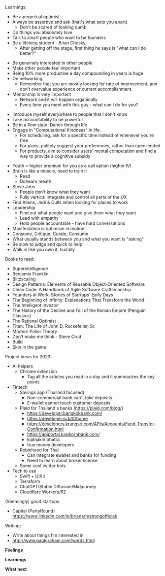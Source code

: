 
Learnings:
* Be a perpetual optimist
* Always be assertive and ask (that's what sets you apart)
	* Don't be scared of looking dumb
* Do things you absolutely love
* Talk to smart people who want to be founders
* Be a lifelong student - Brian Chesky
	- After getting off the stage, first thing he says is "what can I do better?"
- Be genuinely interested in other people 
- Make other people feel important
- Being 10% more productive a day compounding in years is huge
- On networking
	- Remember that you are mostly looking for rate of improvement, and don’t overvalue experience or current accomplishment.
- Mentorship is very important
	- Network and it will happen organically
	- Every time you meet with this guy - what can I do for you?
* Introduce myself everywhere to people that I don't know
* Take accountability to be powerful
* Be in a flow state. Dance through life.
* Engage in "Computational Kindness" in life. 
	- For scheduling, ask for a specific time instead of whenever you're free
	- For plans, politely suggest your preferences, rather than open-ended
	- For products, aim to consider users' mental computation and find a way to provide a cognitive subsidy
- Youth = higher premium for you as a call option (higher IV)
- Brain is like a muscle, need to train it
	- Read
	- Do/learn meath
- Steve Jobs 
	- People don't know what they want
	- Fully vertical integrate and control all parts of the UX
- Find Aliens, Jedi & Cults when looking for places to work 
- Leadership
	- Find out what people want and give them what they want
	- Lead with empathy
	- Hold people accountable - have hard conversations
- Manifestation is optimism in motion.
- Consume, Critique, Curate, Consume
- What usually stands between you and what you want is "asking"
- Be slow to judge and quick to help
- Walk in like you own it, humbly

Books to read:
- Superintelligence
- Benjamin Franklin
- Blitzscaling
- Design Patterns: Elements of Reusable Object-Oriented Software
- Clean Code: A Handbook of Agile Software Craftsmanship
- Founders at Work: Stories of Startups' Early Days
- The Beginning of Infinity: Explanations That Transform the World
- The Intelligent Investor
- The History of the Decline and Fall of the Roman Empire (Penguin Classics)
- The Rational Optimist
- Titan: The Life of John D. Rockefeller, Sr.
- Modern Poker Theory
- Don't make me think - Steve Crud
- Build
- Skin in the game

Project ideas for 2023:
* AI helpers
	* Chrome extension 
		* Tag all the articles you read in a day and it summarizes the key points 
* Fintech
	* Savings app (Thailand focused)
		* Non-commercial bank can't take deposits
		* E-wallet cannot touch customer deposits
	* Plaid for Thailand's banks (https://plaid.com/blog/)
		* https://developer.bangkokbank.com/
		* https://developer.scb/#/home
		* https://developers.krungsri.com/APIs/Accounts/Fund-Transfer-Confirmation.html
		* https://apiportal.kasikornbank.com/
		* kiatnakin phatra
		* true money developers
	* Robinhood for Thai
		* Can integrate ewallet and banks for funding
		* Need to learn about broker license
	* Some cool twitter bots
* Tech to use
	* Swift + UIKit
	* Terraform
	* ChatGPT/Stable Diffusion/Midjourney
	* Cloudflare Workers/R2

(Seemingly) good startups:
- Capital (PartyRound) https://www.linkedin.com/in/brianarmstrongofficial/

Writing:
- Write about things I'm interested in
- http://www.paulgraham.com/words.html

**Feelings**

**Learnings**

**What next**
